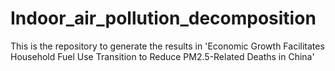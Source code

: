 # Indoor_air_pollution_decomposition
This is the repository to generate the results in 'Economic Growth Facilitates Household Fuel Use Transition to Reduce PM2.5-Related Deaths in China'
